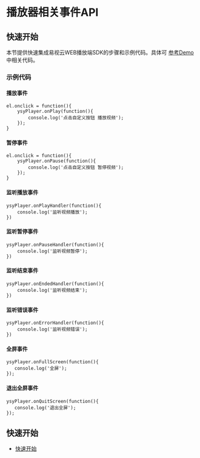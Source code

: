 # 播放器相关事件API

## **快速开始**
本节提供快速集成易视云WEB播放端SDK的步骤和示例代码。具体可 [参考Demo](http://static.easyvaas.com/sdk/h5/demo/player.html) 中相关代码。

### 示例代码

#### 播放事件

    el.onclick = function(){
        ysyPlayer.onPlay(function(){
            console.log('点击自定义按钮 播放视频');
        });
    }  

#### 暂停事件
    
    el.onclick = function(){
        ysyPlayer.onPause(function(){
            console.log('点击自定义按钮 暂停视频');
        });
    }  

#### 监听播放事件
      
    ysyPlayer.onPlayHandler(function(){
        console.log('监听视频播放');
    }) 

#### 监听暂停事件
      
    ysyPlayer.onPauseHandler(function(){
        console.log('监听视频暂停');
    }) 

#### 监听结束事件
      
    ysyPlayer.onEndedHandler(function(){
        console.log('监听视频结束');
    }) 

#### 监听错误事件
      
    ysyPlayer.onErrorHandler(function(){
        console.log('监听视频错误');
    })  
                   
#### 全屏事件
      
    ysyPlayer.onFullScreen(function(){
       console.log('全屏');
    });
    
#### 退出全屏事件
 
    ysyPlayer.onQuitScreen(function(){
       console.log('退出全屏');
    });
    


## **快速开始**

* [快速开始](../player.md)


